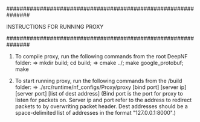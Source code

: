 ###############################################################

INSTRUCTIONS FOR RUNNING PROXY

###############################################################


1. To compile proxy, run the following commands from the root DeepNF folder:
    => mkdir build; cd build; 
    => cmake ../; make google_protobuf; make

2. To start running proxy, run the following commands from the /build folder:
    => ./src/runtime/nf_configs/Proxy/proxy 
        [bind port] [server ip] [server port] [list of dest address]
    (Bind port is the port for proxy to listen for packets on.
     Server ip and port refer to the address to redirect packets to by overwriting 
        packet header.
     Dest addresses should be a space-delimited list of addresses in the format 
        "127.0.0.1:8000".)